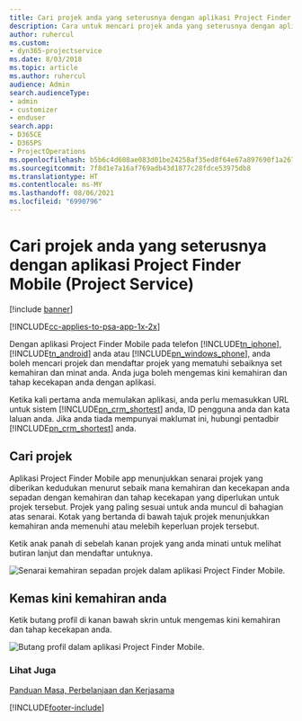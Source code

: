 ```yaml
---
title: Cari projek anda yang seterusnya dengan aplikasi Project Finder Mobile
description: Cara untuk mencari projek anda yang seterusnya dengan aplikasi Project Finder Mobile untuk Project Service
author: ruhercul
ms.custom:
- dyn365-projectservice
ms.date: 8/03/2018
ms.topic: article
ms.author: ruhercul
audience: Admin
search.audienceType:
- admin
- customizer
- enduser
search.app:
- D365CE
- D365PS
- ProjectOperations
ms.openlocfilehash: b5b6c4d608ae083d01be24258af35ed8f64e67a897690f1a2678f76b8befdcb1
ms.sourcegitcommit: 7f8d1e7a16af769adb43d1877c28fdce53975db8
ms.translationtype: HT
ms.contentlocale: ms-MY
ms.lasthandoff: 08/06/2021
ms.locfileid: "6990796"
---
```

# <a name="find-your-next-project-with-the-project-finder-mobile-app-project-service"></a>Cari projek anda yang seterusnya dengan aplikasi Project Finder Mobile (Project Service)

[!include [banner](../includes/psa-now-project-operations.md)]

[!INCLUDE[cc-applies-to-psa-app-1x-2x](../includes/cc-applies-to-psa-app-1x-2x.md)]

Dengan aplikasi Project Finder Mobile pada telefon [!INCLUDE[tn_iphone](../includes/tn-iphone.md)], [!INCLUDE[tn_android](../includes/tn-android.md)] anda atau [!INCLUDE[pn_windows_phone](../includes/pn-windows-phone.md)], anda boleh mencari projek dan mendaftar projek yang mematuhi sebaiknya set kemahiran dan minat anda. Anda juga boleh mengemas kini kemahiran dan tahap kecekapan anda dengan aplikasi.  
  
 Ketika kali pertama anda memulakan aplikasi, anda perlu memasukkan URL untuk sistem [!INCLUDE[pn_crm_shortest](../includes/pn-crm-shortest.md)] anda, ID pengguna anda dan kata laluan anda. Jika anda tiada mempunyai maklumat ini, hubungi pentadbir [!INCLUDE[pn_crm_shortest](../includes/pn-crm-shortest.md)] anda.  
  
## <a name="find-a-project"></a>Cari projek  
 Aplikasi Project Finder Mobile app menunjukkan senarai projek yang diberikan kedudukan menurut sebaik mana kemahiran dan kecekapan anda sepadan dengan kemahiran dan tahap kecekapan yang diperlukan untuk projek tersebut. Projek yang paling sesuai untuk anda muncul di bahagian atas senarai. Kotak yang bertanda di bawah tajuk projek menunjukkan kemahiran anda memenuhi atau melebih keperluan projek tersebut.  
  
 Ketik anak panah di sebelah kanan projek yang anda minati untuk melihat butiran lanjut dan mendaftar untuknya.  
  
 ![Senarai kemahiran sepadan projek dalam aplikasi Project Finder Mobile.](../psa/media/project-service-project-finder-list.png "Senarai projek kemahiran sepadan dalam aplikasi Project Finder Mobile")  
  
## <a name="update-your-skills"></a>Kemas kini kemahiran anda  
 Ketik butang profil di kanan bawah skrin untuk mengemas kini kemahiran dan tahap kecekapan anda.  
  
 ![Butang profil dalam aplikasi Project Finder Mobile.](../psa/media/project-service-project-finder-profile.png "Butang profil dalam aplikasi Project Finder Mobile")  
  
### <a name="see-also"></a>Lihat Juga  
 [Panduan Masa, Perbelanjaan dan Kerjasama](../psa/time-expense-collaboration-guide.md)


[!INCLUDE[footer-include](../includes/footer-banner.md)]